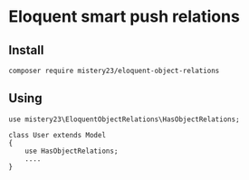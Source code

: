 # Eloquent smart push relations

## Install
```
composer require mistery23/eloquent-object-relations
```
Using
---
```
use mistery23\EloquentObjectRelations\HasObjectRelations;

class User extends Model
{
    use HasObjectRelations;
    ....
}
```